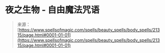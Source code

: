 <!--yml

category: 未分类

date: 2024-06-12 19:04:41

-->

# 夜之生物 - 自由魔法咒语

> 来源：[https://www.spellsofmagic.com/spells/beauty_spells/body_spells/21315/page.html#0001-01-01](https://www.spellsofmagic.com/spells/beauty_spells/body_spells/21315/page.html#0001-01-01)
